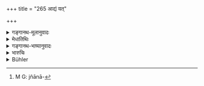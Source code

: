 +++
title = "265 आद्यं यत्"

+++

<details><summary>गङ्गानथ-मूलानुवादः</summary>

That primeval tri-syllablic brahman, in which bests the Vedic Triad, is the other and esoteric ‘Threefold Veda’; he who knows this is ‘learned in the Vedas.’—(265)
</details>

<details><summary>मेधातिथिः</summary>

**त्र्यक्षरम्** अक्षरत्रयसमाहार ॐकारः । **आद्यं ब्रह्म** गुह्यम् । रहस्याधिकारे यथावद् उप्दिष्टत्वाच् छब्दब्रह्मरूपतयोपासनकर्मत्वेन विहितः । परमात्मवाचकतया वा **गुह्यो,** न तु ज्ञाताक्षरत्वेन[^३९९] । स हि लोकप्रसिद्ध ओम् इत्य् अभ्युपगमः । **त्रयी यस्मिन्न्** एषा संकुचिता । सर्वाणि वर्णानीत्य् एवमादि । तस्योपासना पुरस्ताद् उक्तेति, एवम् "ओम् इत्य् एतद् अक्षरम् उपासीत" (छु १.१.१) इति । पूर्वश्लोके मन्त्रार्थवेदनेन वेदत्वम् उक्तम्, अनेन वेदान्तज्ञानम् । कर्मवेदनं त्व् अध्ययनविध्याक्षिप्तम् एवेति प्रसिद्धम् ॥ ११.२६५ ॥


[^३९९]:
     M G: jñānā-

**इति मानवे धर्मशास्त्रे भृगुप्रोक्तायां संहितायाम् **

**एकादशो ऽध्यायः ॥**


**मान्या कापि मनुस्मृतिस् तदुचिता व्याख्या हि मेधातिथेः **


**सा लुप्तैव विधेर् वशात् क्वचिद् अपि प्राप्यं न यत् पुस्तकम् ।**


**क्षोणीन्द्रो मदनः सहारणसुतो देशान्तराद् आहृतं **


**जीर्णोद्धारम् अचीकरत् तत इतस् तत्पुस्तकैर् लेखितैः ।**

**इति भट्टवीरस्वामिसूनोर् भट्टमेधातिथिकृतौ**

**मनुभाष्ये एकादशो ऽध्यायः ॥**
</details>

<details><summary>गङ्गानथ-भाष्यानुवादः</summary>

‘*Trisyllablic*’—*i.e*., a composite of the three syllables contained in the word ‘Om.’

The ‘*primeval Brahman*,’ which is ‘*esoteric*’—as being set forth in detail in the esoteric sections of the Veda, where it is put forward as an object of worship. Or it may be regarded as ‘*esoteric*’ on account of its being denotative of the supreme soul, and not in the sense of
*being unknown*; since it is well-known among people as the syllable
‘*Om*.’

That wherein the Vedic Triad lies condensed,—since all letters are described as contained in ‘Om.’ The worship or meditation of this has been already described above, as also in such passages as—‘One should meditate upon the syllable *Om*’ (Chāndogya Upa, 1.1.1).

The preceding verse has spoken of the Mantras as the ‘Veda,’ while in the present verse it is the *Vedānta* that is so spoken of. As for knowledge of *duties*, this is provided by what has been enjoined under ‘Vedic Study.’—(265)

End of Discourse XI.
</details>

<details><summary>भारुचिः</summary>

यत् त्र्यक्षरं ब्रह्म वर्णत्रयसमुदाय ॐकारः । यस् तं वेद स वेदवित् । तथा च ब्राह्मणम्, "[तद्] यथा शङ्कुना सर्वाणि पर्णानि" इत्य् एवमादि । तस्य चोपासना पुरस्ताद् उक्तेति । तथा च ब्राह्मनम्- "ओम् इत्य् एतद् अक्षरम् उद्गीथम् पासीत" इति ॥ ११.२६२ ॥

**इति भारुचेः कृतौ मनुशास्त्रविवरण एकादशो ऽध्यायः ॥**
</details>

<details><summary>Bühler</summary>

266	The initial triliteral Brahman on which the threefold (sacred science) is based, is another triple Veda which must be kept secret; he who knows that, (is called) learned in the Veda.
</details>
